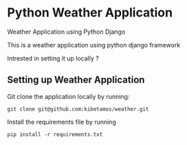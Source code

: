 # Python Weather Application

Weather Application using Python Django

This is a weather application using python django framework

Intrested in setting it up locally ?
 
## Setting up Weather Application

Git clone the application locally by running:

    git clone git@github.com:kibetamos/weather.git


Install the requirements file by running 

    pip install -r requirements.txt
